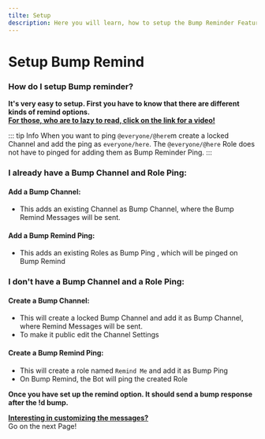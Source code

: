 ```yaml
---
tilte: Setup
description: Here you will learn, how to setup the Bump Reminder Feature
---
```


# Setup Bump Remind

### How do I setup Bump reminder?

**It's very easy to setup. First you have to know that there are different kinds of remind options.**  
[**For those, who are to lazy to read, click on the link for a video!**](https://www.youtube.com/watch?v=LuthgfnZ3rg)

::: tip Info
 When you want to ping `@everyone/@here`m create a locked Channel and add the ping as `everyone/here`. The `@everyone/@here` Role does not have to pinged for adding them as Bump Reminder Ping.
:::

### I already have a Bump Channel and Role Ping:

#### Add a Bump Channel:
- This adds an existing Channel as Bump Channel, where the Bump Remind Messages will be sent.
<command message = "%setup add <#channel>" slash = "/bremind setup channel [channel]" description="Add a Bump Channel, where the Bump Remind Message will be sent." permissions="MANAGE_SERVER"/>

#### Add a Bump Remind Ping:
- This adds an existing Roles as Bump Ping , which will be pinged on Bump Remind
<command message = "%setup ping <@role>" slash = "/bremind setup ping [role]" description="Add a Bump Remind Ping, which will pinged on the Bump Remind Message." permissions="MANAGE_SERVER"/>

### I don't have a Bump Channel and a Role Ping:

#### Create a Bump Channel:
- This will create a locked Bump Channel and add it as Bump Channel, where Remind Messages will be sent.
- To make it public edit the Channel Settings
<command message = "%setup create" slash = "Non Exist" description="Creates a Bump Channel, where the Bump Remind Message will be sent." permissions="MANAGE_SERVER"/>

#### Create a Bump Remind Ping:
- This will create a role named `Remind Me` and add it as Bump Ping
- On Bump Remind, the Bot will ping the created Role
<command message = "%setup ping create" slash = "Non Exist" description="Creates a Bump Remind Ping, which will pinged on the Bump Remind Message." permissions="MANAGE_SERVER"/>



**Once you have set up the remind option. It should send a bump response after the !d bump.** 

[**Interesting in customizing the messages?**](/customize.md)  
Go on the next Page!
